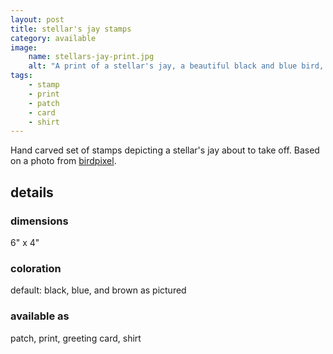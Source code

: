 ```yaml
---
layout: post
title: stellar's jay stamps
category: available
image: 
    name: stellars-jay-print.jpg
    alt: "A print of a stellar's jay, a beautiful black and blue bird, about to take off from a branch"
tags:
    - stamp
    - print
    - patch
    - card
    - shirt
---
```


Hand carved set of stamps depicting a stellar's jay about to take off. Based on a photo from [birdpixel](birdpixel.com).

## details

### dimensions

6" x 4"

### coloration

default: black, blue, and brown as pictured

### available as

patch, print, greeting card, shirt
